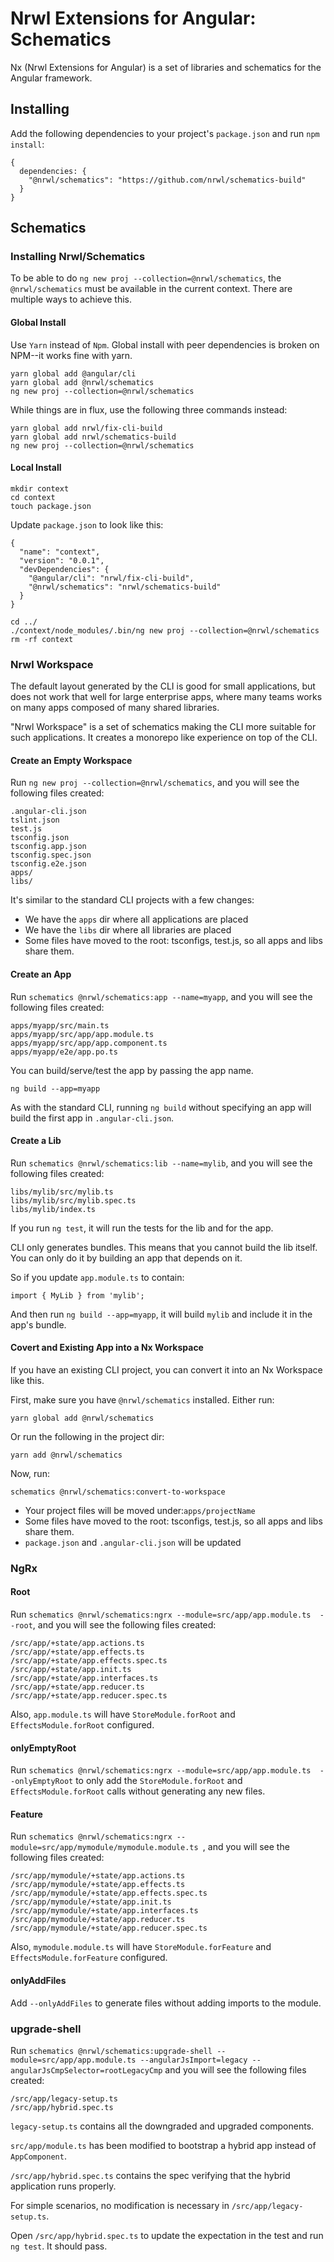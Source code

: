 # Nrwl Extensions for Angular: Schematics

Nx (Nrwl Extensions for Angular) is a set of libraries and schematics for the Angular framework.



## Installing

Add the following dependencies to your project's `package.json` and run `npm install`:

```
{
  dependencies: {
    "@nrwl/schematics": "https://github.com/nrwl/schematics-build"
  }
}
```



## Schematics

### Installing Nrwl/Schematics

To be able to do `ng new proj --collection=@nrwl/schematics`, the `@nrwl/schematics` must be available in the current context. There are multiple ways to achieve this.

#### Global Install

Use `Yarn` instead of `Npm`. Global install with peer dependencies is broken on NPM--it works fine with yarn.

```
yarn global add @angular/cli
yarn global add @nrwl/schematics
ng new proj --collection=@nrwl/schematics
```

While things are in flux, use the following three commands instead:

```
yarn global add nrwl/fix-cli-build
yarn global add nrwl/schematics-build
ng new proj --collection=@nrwl/schematics
```

#### Local Install

```
mkdir context
cd context
touch package.json
```

Update `package.json` to look like this:

```
{
  "name": "context",
  "version": "0.0.1",
  "devDependencies": {
    "@angular/cli": "nrwl/fix-cli-build",
    "@nrwl/schematics": "nrwl/schematics-build"
  }
}
```

```
cd ../
./context/node_modules/.bin/ng new proj --collection=@nrwl/schematics
rm -rf context
```


### Nrwl Workspace

The default layout generated by the CLI is good for small applications, but does not work that well for large enterprise apps, where many teams works on many apps composed of many shared libraries.

"Nrwl Workspace" is a set of schematics making the CLI more suitable for such applications. It creates a monorepo like experience on top of the CLI.

#### Create an Empty Workspace

Run `ng new proj --collection=@nrwl/schematics`, and you will see the following files created:

```
.angular-cli.json
tslint.json
test.js
tsconfig.json
tsconfig.app.json
tsconfig.spec.json
tsconfig.e2e.json
apps/
libs/
```

It's similar to the standard CLI projects with a few changes:

* We have the `apps` dir where all applications are placed
* We have the `libs` dir where all libraries are placed
* Some files have moved to the root: tsconfigs, test.js, so all apps and libs share them.

#### Create an App

Run `schematics @nrwl/schematics:app --name=myapp`, and you will see the following files created:

```
apps/myapp/src/main.ts
apps/myapp/src/app/app.module.ts
apps/myapp/src/app/app.component.ts
apps/myapp/e2e/app.po.ts
```

You can build/serve/test the app by passing the app name.

```
ng build --app=myapp
```

As with the standard CLI, running `ng build` without specifying an app will build the first app in `.angular-cli.json`.

#### Create a Lib

Run `schematics @nrwl/schematics:lib --name=mylib`, and you will see the following files created:

```
libs/mylib/src/mylib.ts
libs/mylib/src/mylib.spec.ts
libs/mylib/index.ts
```

If you run `ng test`, it will run the tests for the lib and for the app.

CLI only generates bundles. This means that you cannot build the lib itself. You can only do it by building an app that depends on it.

So if you update `app.module.ts` to contain:

```
import { MyLib } from 'mylib';
```

And then run `ng build --app=myapp`, it will build `mylib` and include it in the app's bundle.


#### Covert and Existing App into a Nx Workspace

If you have an existing CLI project, you can convert it into an Nx Workspace like this.

First, make sure you have `@nrwl/schematics` installed. Either run:

```
yarn global add @nrwl/schematics
```

Or run the following in the project dir:

```
yarn add @nrwl/schematics
```

Now, run:

```
schematics @nrwl/schematics:convert-to-workspace
```

* Your project files will be moved under:`apps/projectName`
* Some files have moved to the root: tsconfigs, test.js, so all apps and libs share them.
* `package.json` and `.angular-cli.json` will be updated


### NgRx

#### Root

Run `schematics @nrwl/schematics:ngrx --module=src/app/app.module.ts  --root`, and you will see the following files created:

```
/src/app/+state/app.actions.ts
/src/app/+state/app.effects.ts
/src/app/+state/app.effects.spec.ts
/src/app/+state/app.init.ts
/src/app/+state/app.interfaces.ts
/src/app/+state/app.reducer.ts
/src/app/+state/app.reducer.spec.ts
```

Also, `app.module.ts` will have `StoreModule.forRoot` and `EffectsModule.forRoot` configured.

#### onlyEmptyRoot

Run `schematics @nrwl/schematics:ngrx --module=src/app/app.module.ts  --onlyEmptyRoot` to only add the `StoreModule.forRoot` and `EffectsModule.forRoot` calls without generating any new files.

#### Feature

Run `schematics @nrwl/schematics:ngrx --module=src/app/mymodule/mymodule.module.ts `, and you will see the following files created:

```
/src/app/mymodule/+state/app.actions.ts
/src/app/mymodule/+state/app.effects.ts
/src/app/mymodule/+state/app.effects.spec.ts
/src/app/mymodule/+state/app.init.ts
/src/app/mymodule/+state/app.interfaces.ts
/src/app/mymodule/+state/app.reducer.ts
/src/app/mymodule/+state/app.reducer.spec.ts
```

Also, `mymodule.module.ts` will have `StoreModule.forFeature` and `EffectsModule.forFeature` configured.

#### onlyAddFiles

Add `--onlyAddFiles` to generate files without adding imports to the module.



### upgrade-shell

Run `schematics @nrwl/schematics:upgrade-shell --module=src/app/app.module.ts --angularJsImport=legacy --angularJsCmpSelector=rootLegacyCmp` and you will see the following files created:

```
/src/app/legacy-setup.ts
/src/app/hybrid.spec.ts
```

`legacy-setup.ts` contains all the downgraded and upgraded components.

`src/app/module.ts` has been modified to bootstrap a hybrid app instead of `AppComponent`.

`/src/app/hybrid.spec.ts` contains the spec verifying that the hybrid application runs properly.

For simple scenarios, no modification is necessary in `/src/app/legacy-setup.ts`.

Open `/src/app/hybrid.spec.ts` to update the expectation in the test and run `ng test`. It should pass.
